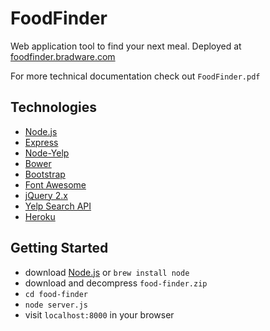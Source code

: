 # FoodFinder
Web application tool to find your next meal. Deployed at [foodfinder.bradware.com](//devcenter.heroku.com/articles/getting-started-with-nodejs#introduction)

For more technical documentation check out `FoodFinder.pdf`

## Technologies
* [Node.js](//nodejs.org/en)
* [Express](//expressjs.com)
* [Node-Yelp ](//github.com/olalonde/node-yelp)
* [Bower](//https://bower.io)
* [Bootstrap](//getbootstrap.com/)
* [Font Awesome](//fontawesome.io)
* [jQuery 2.x](//code.jquery.com)
* [Yelp Search API](//www.yelp.com/developers/documentation/v2/search_api)
* [Heroku](//devcenter.heroku.com/articles/getting-started-with-nodejs#introduction)

## Getting Started
* download [Node.js](//nodejs.org/en/download/) or `brew install node`
* download and decompress `food-finder.zip`
* `cd food-finder`
* `node server.js`
* visit `localhost:8000` in your browser
